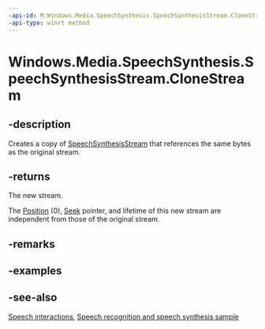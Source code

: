 ```yaml
---
-api-id: M:Windows.Media.SpeechSynthesis.SpeechSynthesisStream.CloneStream
-api-type: winrt method
---
```


<!-- Method syntax
public Windows.Storage.Streams.IRandomAccessStream CloneStream()
-->

# Windows.Media.SpeechSynthesis.SpeechSynthesisStream.CloneStream

## -description
Creates a copy of [SpeechSynthesisStream](speechsynthesisstream.md) that references the same bytes as the original stream.

## -returns
The new stream.

The [Position](speechsynthesisstream_position.md) (0), [Seek](speechsynthesisstream_seek_1797934981.md) pointer, and lifetime of this new stream are independent from those of the original stream.

## -remarks

## -examples

## -see-also
[Speech interactions](https://docs.microsoft.com/windows/uwp/design/input/speech-interactions), [Speech recognition and speech synthesis sample](https://github.com/Microsoft/Windows-universal-samples/tree/master/Samples/SpeechRecognitionAndSynthesis)
